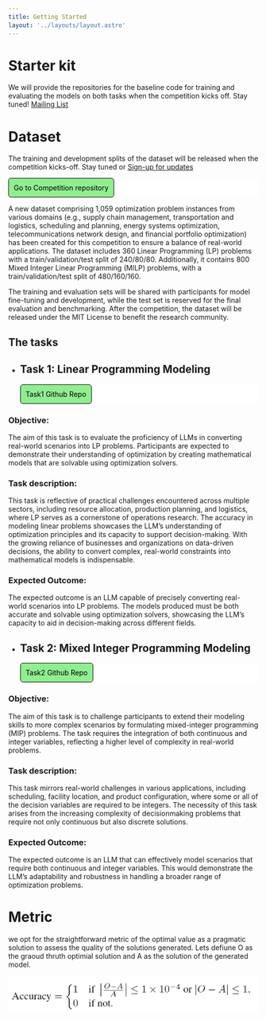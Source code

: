 ```yaml
---
title: Getting Started
layout: '../layouts/layout.astro'
---
```


# Starter kit

We will provide the repositories for the baseline code for training and evaluating the models on both tasks when the competition kicks off. Stay tuned!
 <a href="https://nl4opt.github.io/neurips-2024/participate/"> Mailing List </a>

# Dataset

The training and development splits of the dataset will be released when the competition kicks-off. Stay tuned or
<a href="https://nl4opt.github.io/neurips-2024/participate/"> Sign-up for updates </a>

<div class="repository">
    <a class="repository-link" href="https://github.com/nl4opt/nl4opt-competition-v2" target="_blank">Go to Competition repository</a>
</div>

<!-- [Competition repository](https://github.com/nl4opt/nl4opt-competition-v2) -->

A new dataset comprising 1,059 optimization problem instances from various domains (e.g., supply chain management, transportation and logistics, scheduling and planning, energy systems optimization, telecommunications network design, and financial portfolio optimization) has been created for this competition to ensure a balance of real-world applications. The dataset includes 360 Linear Programming (LP) problems with a train/validation/test split of 240/80/80. Additionally, it contains 800 Mixed Integer Linear Programming (MILP) problems, with a train/validation/test split of 480/160/160.

The training and evaluation sets will be shared with participants for model fine-tuning and development, while the test set is reserved for the final evaluation and benchmarking. After the competition, the dataset will be released under the MIT License to benefit the research community.

## The tasks

- ## Task 1: Linear Programming Modeling

  <div class="repository">
    <a class="repository-link" href="https://github.com/nl4opt/nl4opt-competition-v2/tree/main/Task1" target="_blank">Task1 Github Repo</a>
  </div>

### Objective: 
The aim of this task is to evaluate the proficiency of LLMs in converting real-world scenarios into LP problems. Participants are expected to demonstrate their understanding of optimization by creating mathematical models that are solvable using optimization solvers.
### Task description: 
This task is reflective of practical challenges encountered across multiple sectors, including resource allocation, production planning, and logistics, where LP serves as a cornerstone of operations research. The accuracy in modeling linear problems showcases the LLM’s understanding of optimization principles and its capacity to support decision-making. With the growing reliance of businesses and organizations on data-driven decisions, the ability to convert complex, real-world constraints into mathematical models is indispensable. 
### Expected Outcome: 
The expected outcome is an LLM capable of precisely converting real-world scenarios into LP problems. The models produced must be both accurate and solvable using optimization solvers, showcasing the LLM’s capacity to aid in decision-making across different fields.

- ## Task 2: Mixed Integer Programming Modeling

  <div class="repository">
    <a class="repository-link" href="https://github.com/nl4opt/nl4opt-competition-v2/tree/main/Task2" target="_blank">Task2 Github Repo</a>
  </div>

### Objective: 
The aim of this task is to challenge participants to extend their modeling skills to more complex scenarios by formulating mixed-integer programming (MIP) problems. The task requires the integration of both continuous and integer variables, reflecting a higher level of complexity in real-world problems.
### Task description: 
This task mirrors real-world challenges in various applications, including scheduling, facility location, and product configuration, where some or all of the decision variables are required to be integers. The necessity of this task arises from the increasing complexity of decisionmaking problems that require not only continuous but also discrete solutions.
### Expected Outcome: 
The expected outcome is an LLM that can effectively model scenarios that require both continuous and integer variables. This would demonstrate the LLM’s adaptability and robustness in handling a broader range of optimization problems.


# Metric
we opt for the straightforward metric of the optimal value as a pragmatic solution to assess the quality of the solutions generated. Lets defiune O as the graoud thruth optimial solution and A as the solution of the generated model. 
<p class="center1">
    <img src="/public/assets/accuracy.png" class="center1">
</p>



<style>
    .Buttons {
        display: flex;
        justify-content: space-between;
        margin-top: 20px;
    }
    .repository {
        display: flex;
        background-color: white;
        text-decoration: none;
    }
    .repository-link {
        display: flex;
        align-items: center;
        justify-content: flex-end;
        background-color: lightgreen;
        color: black;
        padding: 10px;
        border-radius: 5px;
        text-decoration: none;
        border: 1px solid black;
    }

    .repository-link:hover {
        box-shadow: 5px 5px 0px 0px black;
        transform: translateY(-5px);
        transition: all 0.3s ease-in-out;
        display: inline-block;
        border-radius: 5px;
        text-decoration: none;
    }

    .repository-link:focus,
    .repository-link:active {
        outline: none;
    }

    .repository-link span {
        margin-left: 10px;
        display: inline-block;
    }
</style>